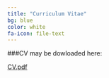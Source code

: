 ```yaml
---
title: "Curriculum Vitae"
bg: blue
color: white
fa-icon: file-text
---
```


###CV may be dowloaded here:

[CV.pdf](http://timbeissinger.github.io/docs/tbeissingerCV_Feb_2015.pdf)
